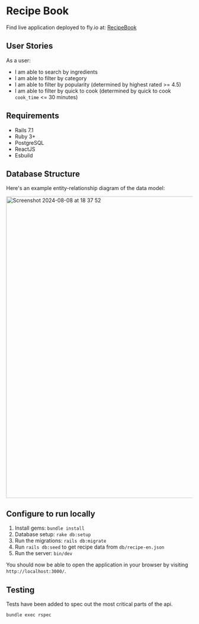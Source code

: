 # Recipe Book
Find live application deployed to fly.io at: [RecipeBook](https://recipee.fly.dev/)
## User Stories
As a user:
- I am able to search by ingredients
- I am able to filter by category
- I am able to filter by popularity (determined by highest rated >= 4.5)
- I am able to filter by quick to cook (determined by quick to cook `cook_time` <= 30 minutes)

## Requirements
- Rails 7.1
- Ruby 3+
- PostgreSQL
- ReactJS
- Esbuild

## Database Structure

Here's an example entity-relationship diagram of the data model:

<img width="813" alt="Screenshot 2024-08-08 at 18 37 52" src="https://github.com/user-attachments/assets/949485de-f8c5-4d82-a731-3608fc7034ff">

## Configure to run locally

1. Install gems: `bundle install`
2. Database setup: `rake db:setup`
3. Run the migrations: `rails db:migrate`
4. Run `rails db:seed` to get recipe data from `db/recipe-en.json`
5. Run the server: `bin/dev`
   
You should now be able to open the application in your browser by visiting `http://localhost:3000/`.

## Testing

Tests have been added to spec out the most critical parts of the api. 

`bundle exec rspec`
